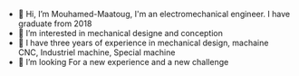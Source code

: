 - 👋 Hi, I’m Mouhamed-Maatoug, I'm an electromechanical engineer. I have graduate from 2018
- 👀 I’m interested in mechanical designe and conception
- 🌱 I have three years of experience in mechanical design, machaine CNC, Industriel machine, Special machine
- 💞️ I’m looking For a new experience and a new challenge

<!---
Mouhamed-Maatoug/Mouhamed-Maatoug is a ✨ special ✨ repository because its `README.md` (this file) appears on your GitHub profile.
You can click the Preview link to take a look at your changes.
--->
